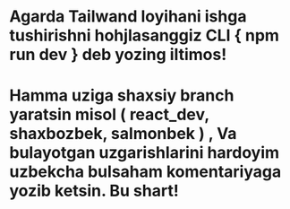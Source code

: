 # Agarda Tailwand loyihani ishga tushirishni hohjlasanggiz CLI { npm run dev } deb yozing iltimos!

# Hamma uziga shaxsiy branch yaratsin misol ( react_dev, shaxbozbek, salmonbek ) , Va bulayotgan uzgarishlarini hardoyim uzbekcha bulsaham komentariyaga yozib ketsin. Bu shart!
